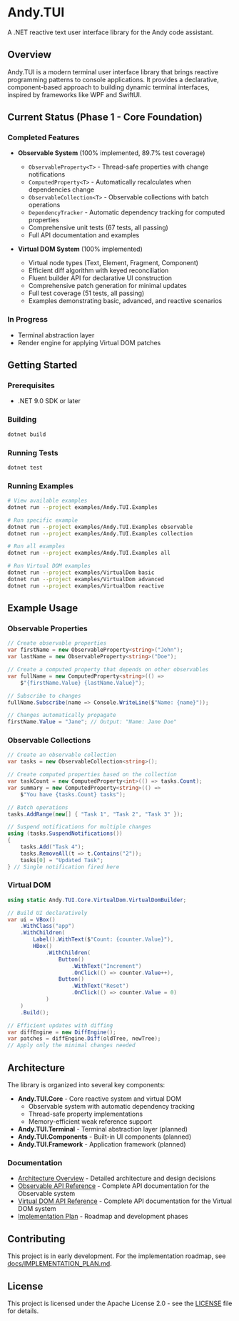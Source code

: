 # Andy.TUI

A .NET reactive text user interface library for the Andy code assistant.

## Overview

Andy.TUI is a modern terminal user interface library that brings reactive programming patterns to console applications. It provides a declarative, component-based approach to building dynamic terminal interfaces, inspired by frameworks like WPF and SwiftUI.

## Current Status (Phase 1 - Core Foundation)

### Completed Features

- **Observable System** (100% implemented, 89.7% test coverage)
  - `ObservableProperty<T>` - Thread-safe properties with change notifications
  - `ComputedProperty<T>` - Automatically recalculates when dependencies change
  - `ObservableCollection<T>` - Observable collections with batch operations
  - `DependencyTracker` - Automatic dependency tracking for computed properties
  - Comprehensive unit tests (67 tests, all passing)
  - Full API documentation and examples

- **Virtual DOM System** (100% implemented)
  - Virtual node types (Text, Element, Fragment, Component)
  - Efficient diff algorithm with keyed reconciliation
  - Fluent builder API for declarative UI construction
  - Comprehensive patch generation for minimal updates
  - Full test coverage (51 tests, all passing)
  - Examples demonstrating basic, advanced, and reactive scenarios

### In Progress

- Terminal abstraction layer
- Render engine for applying Virtual DOM patches

## Getting Started

### Prerequisites

- .NET 9.0 SDK or later

### Building

```bash
dotnet build
```

### Running Tests

```bash
dotnet test
```

### Running Examples

```bash
# View available examples
dotnet run --project examples/Andy.TUI.Examples

# Run specific example
dotnet run --project examples/Andy.TUI.Examples observable
dotnet run --project examples/Andy.TUI.Examples collection

# Run all examples
dotnet run --project examples/Andy.TUI.Examples all

# Run Virtual DOM examples
dotnet run --project examples/VirtualDom basic
dotnet run --project examples/VirtualDom advanced
dotnet run --project examples/VirtualDom reactive
```

## Example Usage

### Observable Properties

```csharp
// Create observable properties
var firstName = new ObservableProperty<string>("John");
var lastName = new ObservableProperty<string>("Doe");

// Create a computed property that depends on other observables
var fullName = new ComputedProperty<string>(() => 
    $"{firstName.Value} {lastName.Value}");

// Subscribe to changes
fullName.Subscribe(name => Console.WriteLine($"Name: {name}"));

// Changes automatically propagate
firstName.Value = "Jane"; // Output: "Name: Jane Doe"
```

### Observable Collections

```csharp
// Create an observable collection
var tasks = new ObservableCollection<string>();

// Create computed properties based on the collection
var taskCount = new ComputedProperty<int>(() => tasks.Count);
var summary = new ComputedProperty<string>(() => 
    $"You have {tasks.Count} tasks");

// Batch operations
tasks.AddRange(new[] { "Task 1", "Task 2", "Task 3" });

// Suspend notifications for multiple changes
using (tasks.SuspendNotifications())
{
    tasks.Add("Task 4");
    tasks.RemoveAll(t => t.Contains("2"));
    tasks[0] = "Updated Task";
} // Single notification fired here
```

### Virtual DOM

```csharp
using static Andy.TUI.Core.VirtualDom.VirtualDomBuilder;

// Build UI declaratively
var ui = VBox()
    .WithClass("app")
    .WithChildren(
        Label().WithText($"Count: {counter.Value}"),
        HBox()
            .WithChildren(
                Button()
                    .WithText("Increment")
                    .OnClick(() => counter.Value++),
                Button()
                    .WithText("Reset")
                    .OnClick(() => counter.Value = 0)
            )
    )
    .Build();

// Efficient updates with diffing
var diffEngine = new DiffEngine();
var patches = diffEngine.Diff(oldTree, newTree);
// Apply only the minimal changes needed
```

## Architecture

The library is organized into several key components:

- **Andy.TUI.Core** - Core reactive system and virtual DOM
  - Observable system with automatic dependency tracking
  - Thread-safe property implementations
  - Memory-efficient weak reference support
- **Andy.TUI.Terminal** - Terminal abstraction layer (planned)
- **Andy.TUI.Components** - Built-in UI components (planned)
- **Andy.TUI.Framework** - Application framework (planned)

### Documentation

- [Architecture Overview](docs/ARCHITECTURE.md) - Detailed architecture and design decisions
- [Observable API Reference](docs/OBSERVABLE_API.md) - Complete API documentation for the Observable system
- [Virtual DOM API Reference](docs/VIRTUAL_DOM_API.md) - Complete API documentation for the Virtual DOM system
- [Implementation Plan](docs/IMPLEMENTATION_PLAN.md) - Roadmap and development phases

## Contributing

This project is in early development. For the implementation roadmap, see [docs/IMPLEMENTATION_PLAN.md](docs/IMPLEMENTATION_PLAN.md).

## License

This project is licensed under the Apache License 2.0 - see the [LICENSE](LICENSE) file for details.
